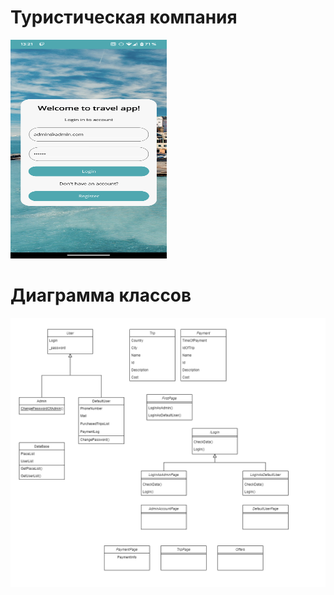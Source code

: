 # Туристическая компания
<img
  src="Screenshots/LoginPage.png"
  alt="Alt text"
  title="Login page"
  style="display: inline-block; width: 250px; height: 350px"/>
# Диаграмма классов

![Image alt](https://github.com/westcrime/travel-agency-app/raw/main/diagram/diagram.png)
